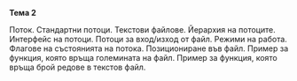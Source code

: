 **Тема 2**

Поток. Стандартни потоци. Текстови файлове. Йерархия на потоците. Интерфейс на потоци.
Потоци за вход/изход от файл. Режими на работа. Флагове на състоянията на потока.
Позициониране във файл.
Пример за функция, която връща големината на файл.
Пример за функция, която връща брой редове в текстов файл.
